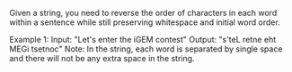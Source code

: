 Given a string, you need to reverse the order of characters in each word within a sentence while still preserving whitespace and initial word order.

Example 1:
Input: "Let's enter the iGEM contest"
Output: "s'teL retne eht MEGi tsetnoc"
Note: In the string, each word is separated by single space and there will not be any extra space in the string.